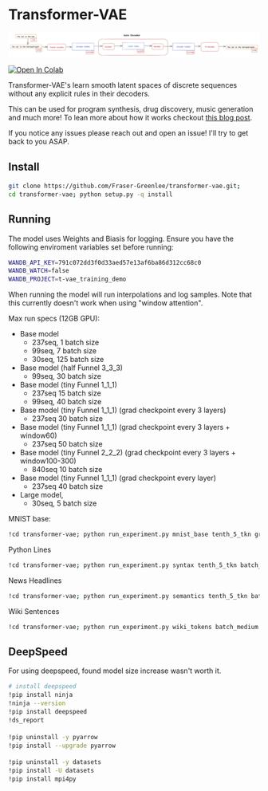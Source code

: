 # Transformer-VAE

![Diagram of the a python State Autoencoder](https://github.com/Fraser-Greenlee/transformer-vae/blob/master/t-vae.png)

[![Open In Colab](https://colab.research.google.com/assets/colab-badge.svg)](https://colab.research.google.com/drive/1S8sUSkc_7ON00HDnse1MUXTTflo59VxA?usp=sharing)

Transformer-VAE's learn smooth latent spaces of discrete sequences without any explicit rules in their decoders.

This can be used for program synthesis, drug discovery, music generation and much more!
To lean more about how it works checkout [this blog post](https://fraser-greenlee.github.io/2020/08/13/Transformers-as-Variational-Autoencoders.html).

If you notice any issues please reach out and open an issue! I'll try to get back to you ASAP.

## Install

```bash
git clone https://github.com/Fraser-Greenlee/transformer-vae.git;
cd transformer-vae; python setup.py -q install
```

## Running

The model uses Weights and Biasis for logging. Ensure you have the following enviroment variables set before running:

```bash
WANDB_API_KEY=791c072dd3f0d33aed57e13af6ba86d312cc68c0
WANDB_WATCH=false
WANDB_PROJECT=t-vae_training_demo
```

When running the model will run interpolations and log samples.
Note that this currently doesn't work when using "window attention".

Max run specs (12GB GPU):

* Base model
  * 237seq, 1 batch size
  * 99seq, 7 batch size
  * 30seq, 125 batch size
* Base model (half Funnel 3_3_3)
  * 99seq, 30 batch size
* Base model (tiny Funnel 1_1_1)
  * 237seq 15 batch size
  * 99seq, 40 batch size
* Base model (tiny Funnel 1_1_1) (grad checkpoint every 3 layers)
  * 237seq 30 batch size
* Base model (tiny Funnel 1_1_1) (grad checkpoint every 3 layers + window60)
  * 237seq 50 batch size
* Base model (tiny Funnel 2_2_2) (grad checkpoint every 3 layers + window100-300)
  * 840seq 10 batch size
* Base model (tiny Funnel 1_1_1) (grad checkpoint every layer)
  * 237seq 40 batch size
* Large model,
  * 30seq, 5 batch size

MNIST base:

```bash
!cd transformer-vae; python run_experiment.py mnist_base tenth_5_tkn grad_check_pnt batch_small eval window200 funnel_small
```

Python Lines

```bash
!cd transformer-vae; python run_experiment.py syntax tenth_5_tkn batch_large 30Seq eval
```

News Headlines

```bash
!cd transformer-vae; python run_experiment.py semantics tenth_5_tkn batch_large 30Seq eval
```

Wiki Sentences

```bash
!cd transformer-vae; python run_experiment.py wiki_tokens batch_medium eval 32_latent --dataset_config_name=1M_segment_0
```

## DeepSpeed

For using deepspeed, found model size increase wasn't worth it.

```bash
# install deepspeed
!pip install ninja
!ninja --version
!pip install deepspeed
!ds_report

!pip uninstall -y pyarrow
!pip install --upgrade pyarrow

!pip uninstall -y datasets
!pip install -U datasets
!pip install mpi4py
```